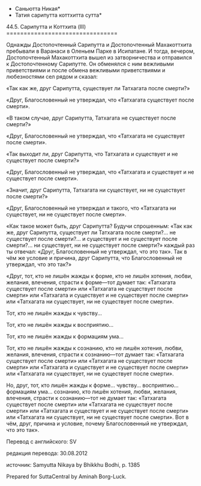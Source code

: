 * Саньютта Никая*
* Татия сарипутта коттхитта сутта*

44\.5\. Сарипутта и Коттхита \(III\)
\=\=\=\=\=\=\=\=\=\=\=\=\=\=\=\=\=\=\=\=\=\=\=\=\=\=\=\=\=\=\=\=

Однажды Достопочтенный Сарипутта и Достопочтенный Махакоттхита пребывали в Варанаси в Оленьем Парке в Исипатане\. И тогда, вечером, Достопочтенный Махакоттхита вышел из затворничества и отправился к Достопочтенному Сарипутте\. Он обменялся с ним вежливыми приветствиями и после обмена вежливыми приветствиями и любезностями сел рядом и сказал:

«Так как же, друг Сарипутта, существует ли Татхагата после смерти?»

«Друг, Благословенный не утверждал, что «Татхагата существует после смерти»\.

«В таком случае, друг Сарипутта, Татхагата не существует после смерти?»

«Друг, Благословенный не утверждал, что «Татхагата не существует после смерти»\.

«Так выходит ли, друг Сарипутта, что Татхагата и существует и не существует после смерти?»

«Друг, Благословенный не утверждал, что «Татхагата и существует и не существует после смерти»\.

«Значит, друг Сарипутта, Татхагата ни существует, ни не существует после смерти?»

«Друг, Благословенный не утверждал и такого, что «Татхагата ни существует, ни не существует после смерти»\.

«Как такое может быть, друг Сарипутта? Будучи спрошенным: «Так как же, друг Сарипутта, существует ли Татхагата после смерти?… не существует после смерти?… и существует и не существует после смерти?… ни существует, ни не существует после смерти?» каждый раз ты отвечал: «Друг, Благословенный не утверждал, что это так»\. Так в чём же условие и причина, друг Сарипутта, что Благословенный не утверждал, что это так?»

«Друг, тот, кто не лишён жажды к форме, кто не лишён хотения, любви, желания, влечения, страсти к форме—тот думает так: «Татхагата существует после смерти» или «Татхагата не существует после смерти» или «Татхагата и существует и не существует после смерти» или «Татхагата ни существует, ни не существует после смерти»\.

Тот, кто не лишён жажды к чувству…

Тот, кто не лишён жажды к восприятию…

Тот, кто не лишён жажды к формациям ума…

Тот, кто не лишён жажды к сознанию, кто не лишён хотения, любви, желания, влечения, страсти к сознанию—тот думает так: «Татхагата существует после смерти» или «Татхагата не существует после смерти» или «Татхагата и существует и не существует после смерти» или «Татхагата ни существует, ни не существует после смерти»\.

Но, друг, тот, кто лишён жажды к форме… чувству… восприятию… формациям ума… сознанию, кто лишён хотения, любви, желания, влечения, страсти к сознанию—тот не думает так: «Татхагата существует после смерти» или «Татхагата не существует после смерти» или «Татхагата и существует и не существует после смерти» или «Татхагата ни существует, ни не существует после смерти»\. Вот в чём, друг, причина и условие, почему Благословенный не утверждал, что это так»\.

Перевод с английского: SV

редакция перевода: 30\.08\.2012

источник: Samyutta Nikaya by Bhikkhu Bodhi, p\. 1385

Prepared for SuttaCentral by Aminah Borg\-Luck\.